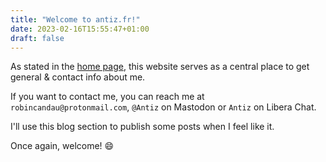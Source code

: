 ```yaml
---
title: "Welcome to antiz.fr!"
date: 2023-02-16T15:55:47+01:00
draft: false
---
```


As stated in the [home page](https://antiz.fr), this website serves as a central place to get general & contact info about me.

If you want to contact me, you can reach me at `robincandau@protonmail.com`, `@Antiz` on Mastodon or `Antiz` on Libera Chat.

I'll use this blog section to publish some posts when I feel like it.

Once again, welcome! :smile:
